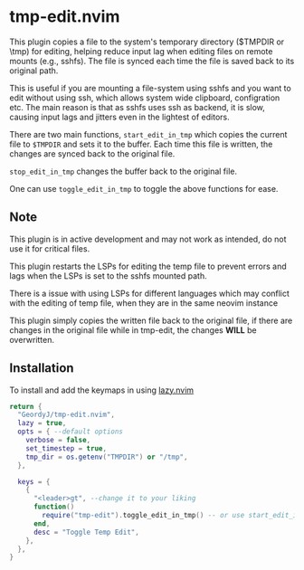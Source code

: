 # tmp-edit.nvim

This plugin copies a file to the system's temporary directory ($TMPDIR or \tmp)
for editing, helping reduce input lag when editing files on remote mounts (e.g.,
sshfs). The file is synced each time the file is saved back to its original path.

This is useful if you are mounting a file-system using sshfs and you want to edit
without using ssh, which allows system wide clipboard, configration etc. The
main reason is that as sshfs uses ssh as backend, it is slow, causing input lags
and jitters even in the lightest of editors.

There are two main functions, `start_edit_in_tmp` which copies the current file
to `$TMPDIR` and sets it to the buffer. Each time this file is written, the
changes are synced back to the original file.

`stop_edit_in_tmp` changes the buffer back to the original file.

One can use `toggle_edit_in_tmp` to toggle the above functions for ease.

## Note

This plugin is in active development and may not work as intended, do not use it
for critical files.

This plugin restarts the LSPs for editing the temp file to prevent errors and lags
when the LSPs is set to the sshfs mounted path.

There is a issue with using LSPs for different languages which may conflict with
the editing of temp file, when they are in the same neovim instance

This plugin simply copies the written file back to the original file, if there are
changes in the original file while in tmp-edit, the changes **WILL** be overwritten.

## Installation

To install and add the keymaps in using [lazy.nvim](https://lazy.folke.io/)

```lua
return {
  "GeordyJ/tmp-edit.nvim",
  lazy = true,
  opts = { --default options
    verbose = false,
    set_timestep = true,
    tmp_dir = os.getenv("TMPDIR") or "/tmp",
  },

  keys = {
    {
      "<leader>gt", --change it to your liking
      function()
        require("tmp-edit").toggle_edit_in_tmp() -- or use start_edit_in_tmp and stop_edit_in_tmp
      end,
      desc = "Toggle Temp Edit",
    },
  },
}
```
